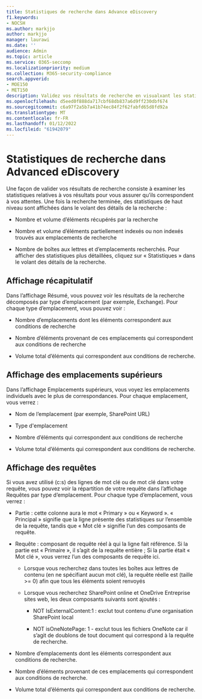 ```yaml
---
title: Statistiques de recherche dans Advance eDiscovery
f1.keywords:
- NOCSH
ms.author: markjjo
author: markjjo
manager: laurawi
ms.date: ''
audience: Admin
ms.topic: article
ms.service: O365-seccomp
ms.localizationpriority: medium
ms.collection: M365-security-compliance
search.appverid:
- MOE150
- MET150
description: Validez vos résultats de recherche en visualxant les statistiques générées après avoir exécuté une recherche de collection dans Advanced eDiscovery.
ms.openlocfilehash: d5eed0f888da717cbf68db837a6d9ff230dbf674
ms.sourcegitcommit: c6a97f2a5b7a41b74ec84f2f62fabfd65d8fd92a
ms.translationtype: MT
ms.contentlocale: fr-FR
ms.lasthandoff: 01/12/2022
ms.locfileid: "61942079"
---
```

# <a name="search-statistics-in-advanced-ediscovery"></a>Statistiques de recherche dans Advanced eDiscovery

Une façon de valider vos résultats de recherche consiste à examiner les statistiques relatives à vos résultats pour vous assurer qu’ils correspondent à vos attentes. Une fois la recherche terminée, des statistiques de haut niveau sont affichées dans le volant des détails de la recherche :

- Nombre et volume d’éléments récupérés par la recherche

- Nombre et volume d’éléments partiellement indexés ou non indexés trouvés aux emplacements de recherche

- Nombre de boîtes aux lettres et d’emplacements recherchés.
Pour afficher des statistiques plus détaillées, cliquez sur « Statistiques » dans le volant des détails de la recherche.

## <a name="summary-view"></a>Affichage récapitulatif

Dans l’affichage Résumé, vous pouvez voir les résultats de la recherche décomposés par type d’emplacement (par exemple, Exchange). Pour chaque type d’emplacement, vous pouvez voir :

- Nombre d’emplacements dont les éléments correspondent aux conditions de recherche

- Nombre d’éléments provenant de ces emplacements qui correspondent aux conditions de recherche

- Volume total d’éléments qui correspondent aux conditions de recherche.

## <a name="top-locations-view"></a>Affichage des emplacements supérieurs

Dans l’affichage Emplacements supérieurs, vous voyez les emplacements individuels avec le plus de correspondances. Pour chaque emplacement, vous verrez :

- Nom de l’emplacement (par exemple, SharePoint URL)

- Type d'emplacement

- Nombre d’éléments qui correspondent aux conditions de recherche

- Volume total d’éléments qui correspondent aux conditions de recherche.

## <a name="queries-view"></a>Affichage des requêtes

Si vous avez utilisé (c:s) des lignes de mot clé ou de mot clé dans votre requête, vous pouvez voir la répartition de votre requête dans l’affichage Requêtes par type d’emplacement. Pour chaque type d’emplacement, vous verrez :

- Partie : cette colonne aura le mot « Primary » ou « Keyword ». « Principal » signifie que la ligne présente des statistiques sur l’ensemble de la requête, tandis que « Mot clé » signifie l’un des composants de requête.

- Requête : composant de requête réel à qui la ligne fait référence. Si la partie est « Primaire », il s’agit de la requête entière ; Si la partie était « Mot clé », vous verrez l’un des composants de requête ici.
  
  - Lorsque vous recherchez dans toutes les boîtes aux lettres de contenu (en ne spécifiant aucun mot clé), la requête réelle est (taille >= 0) afin que tous les éléments soient renvoyés
  
  - Lorsque vous recherchez SharePoint online et OneDrive Entreprise sites web, les deux composants suivants sont ajoutés :
    
    - NOT IsExternalContent:1 : exclut tout contenu d’une organisation SharePoint local
    
    - NOT isOneNotePage: 1 - exclut tous les fichiers OneNote car il s’agit de doublons de tout document qui correspond à la requête de recherche.

- Nombre d’emplacements dont les éléments correspondent aux conditions de recherche.

- Nombre d’éléments provenant de ces emplacements qui correspondent aux conditions de recherche.

- Volume total d’éléments qui correspondent aux conditions de recherche.
